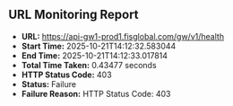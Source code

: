 ## URL Monitoring Report

- **URL:** https://api-gw1-prod1.fisglobal.com/gw/v1/health
- **Start Time:** 2025-10-21T14:12:32.583044
- **End Time:** 2025-10-21T14:12:33.017814
- **Total Time Taken:** 0.43477 seconds
- **HTTP Status Code:** 403
- **Status:** Failure
- **Failure Reason:** HTTP Status Code: 403
